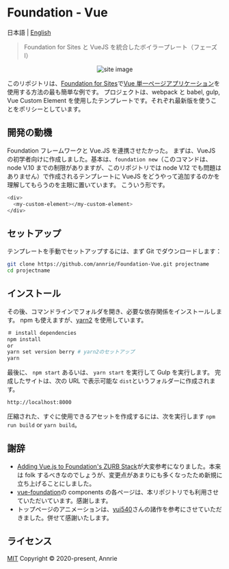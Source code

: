 # Foundation - Vue

日本語 | [English](./README.md)

> Foundation for Sites と VueJS を統合したボイラープレート（フェーズ I）

<p align="center"><img src="https://user-images.githubusercontent.com/5172584/78217125-567c8780-74f6-11ea-8f2e-7617163a9bc1.png" alt="site image"></p>

このリポジトリは、[Foundation for Sites](https://get.foundation/sites/docs/)で[Vue 単一ページアプリケーション](https://jp.vuejs.org)を使用する方法の最も簡単な例です。 プロジェクトは、webpack と babel, gulp, Vue Custom Element を使用したテンプレートです。それぞれ最新版を使うことをポリシーとしています。

## 開発の動機

Foundation フレームワークと Vue.JS を連携させたかった。
まずは、VueJS の初学者向けに作成しました。基本は、`foundation new`（このコマンドは、node V.10 までの制限がありますが、このリポジトリでは node V.12 でも問題はありません）で作成されるテンプレートに VueJS をどうやって追加するのかを理解してもらうのを主眼に置いています。
こういう形です。

```bash
<div>
  <my-custom-element></my-custom-element>
</div>
```

## セットアップ

テンプレートを手動でセットアップするには、まず Git でダウンロードします：

```bash {.copy}
git clone https://github.com/annrie/Foundation-Vue.git projectname
cd projectname
```

## インストール

その後、コマンドラインでフォルダを開き、必要な依存関係をインストールします。
npm も使えますが、[yarn2](https://yarnpkg.com/getting-started/install) を使用しています。

```bash
＃ install dependencies
npm install
or
yarn set version berry # yarn2のセットアップ
yarn
```

最後に、 `npm start` あるいは、 `yarn start` を実行して Gulp を実行します。 完成したサイトは、次の URL で表示可能な `dist`というフォルダーに作成されます。

```bash
http://localhost:8000
```

圧縮された、すぐに使用できるアセットを作成するには、次を実行します `npm run build` or `yarn build`。

## 謝辞

- [Adding Vue.js to Foundation's ZURB Stack](https://zendev.com/2018/04/18/adding-vue-files-to-foundation-template.html)が大変参考になりました。本来は folk するべきなのでしょうが、変更点があまりにも多くなったため新規に立ち上げることにしました。
- [vue-foundation](git@github.com:vue-foundation/vue-foundation.git)の components の各ページは、本リポジトリでも利用させていただいています。感謝します。
- トップページのアニメーションは、[yui540](https://twitter.com/yui540)さんの諸作を参考にさせていただきました。併せて感謝いたします。

## ライセンス

[MIT](https://github.com/annrie/Foundation-Vue/blob/master/LICENSE)
Copyright &copy; 2020-present, Annrie
